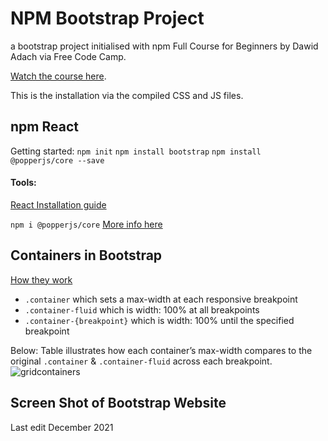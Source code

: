 # NPM Bootstrap Project
 a bootstrap project initialised with npm 
Full Course for Beginners by Dawid Adach via Free Code Camp. 

[Watch the course here](https://www.youtube.com/embed/-qfEOE4vtxE).

This is the installation via the compiled CSS and JS files. 

## npm React

Getting started:
`npm init`
`npm install bootstrap`
`npm install @popperjs/core --save`


#### Tools:
[React Installation guide](https://mdbootstrap.com/docs/b5/react/getting-started/installation/)

` npm i @popperjs/core `
[More info here](https://popper.js.org)

## Containers in Bootstrap
[How they work](https://getbootstrap.com/docs/5.1/layout/containers/)
- `.container` which sets a max-width at each responsive breakpoint
- `.container-fluid` which is width: 100% at all breakpoints
- `.container-{breakpoint}`  which is width: 100% until the specified breakpoint

Below: Table illustrates how each container’s max-width compares to the original `.container` & `.container-fluid` across each breakpoint.
![gridcontainers](https://user-images.githubusercontent.com/83961643/145452583-d58c7061-854f-407b-b729-a0f5fecdc900.jpeg)


## Screen Shot of Bootstrap Website


Last edit December 2021

